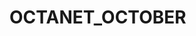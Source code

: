 # OCTANET_OCTOBER
<!DOCTYPE html>

<html>
    <head>
        <title>
            Lets Get Packed
        </title>
     </head>
     <style>
        body{
            width: 98%;
            height: 95vh;
            background:url(img/pic3.jpg);
            background-size: cover;
        }
       
        nav{
            width: 100%;
            height: 100px;
            color: black;
            display: flex;
            justify-content: space-around;
            align-items: center;
            max-width: 100%;
        }
        .logo{
            color: white;
            font-size: 20px;
            position: relative;
            left: -6%;
            color: limegreen;
        }
        .menu a{
            color: white;
            text-decoration: none;
            padding: 10px 30px;
            font-size: 20px;
        }
        .Book a{
            text-decoration: none;
            color: white;
            background: limegreen;
            font-size: 18px;
            padding: 10px 20px;
            border-radius: 20px;
        }
        #caption{
            color:whitesmoke;
            font-size: 20px;
            position: relative;
            top: 15%;
            left: 1%;
        }
        .menu a:hover{
            border: 1px solid limegreen;
            color: limegreen;
            
        }
        .main{
            text-align: center;
        }
        .main input{
            width: 300px;
            height: 40px;
            
            border: none;
            padding-left: 40px;
            box-sizing: border-box;
            font-size: 15px;
            color: limegreen;
            margin-bottom: 40px;
            background-color: transparent;
            border-bottom: 2px solid lime;

        }
        .main span{
            position: relative;
        }
        .main button{
            background-color: transparent;
            color: black;
            border: none;
            background-color: white;
            padding: 2px 10px;
            border-radius: 10px;
        }
        .main button:hover{
            cursor: pointer;
            color: white;
            background-color: limegreen;
            
           
        }
        
        




    </style>
    <body>
        <header>
            <nav>
                <div class="logo">
                    ₗㄥ乇ㄒ丂 Ꮆ乇ㄒ 卩卂匚Ҝ乇ᗪ
                      
                </div>
          
                <div class="menu">
                    <a href="#">Home</a>
                    <a href="#">Offer's</a>
                    <a href="#">Best Places</a>
                    <a href="#">Contact</a>
                </div>
                <div class="Book">
                    <a href="#">Book Now</a>
                </div>
            </nav>
        </header>
        
        <div id="caption">
            <h3 id="txt-1">One Life</h3>
            <h1 id="txt-2">One World</h1>
            <h3 id="txt-3">Explore it !</h3>
        </div>
        <div class="main">
            <form>
                <span>
                    <i></i>
                    <input type="text" placeholder="Username" name="Username">
                </span><br>
                <span>
                    <i></i>
                    <input type="password" placeholder="Password" name="password">
                </span><br>     
                <button>Login</button>
            </form>
            
        </div>

            
            
            
                
         
    </body>
    
</html>
